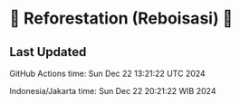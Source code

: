 
# 🌳 Reforestation (Reboisasi) 🌲

## Last Updated

GitHub Actions time: Sun Dec 22 13:21:22 UTC 2024

Indonesia/Jakarta time: Sun Dec 22 20:21:22 WIB 2024
